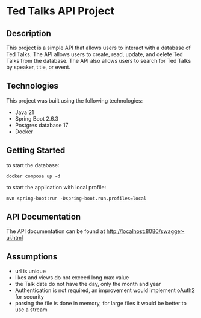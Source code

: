 # Ted Talks API Project

## Description

This project is a simple API that allows users to interact with a database of Ted Talks. The API allows users to create, read, update, and delete Ted Talks from the database. The API also allows users to search for Ted Talks by speaker, title, or event.

## Technologies

This project was built using the following technologies:
- Java 21
- Spring Boot 2.6.3
- Postgres database 17
- Docker


## Getting Started
to start the database:
```
docker compose up -d
```

to start the application with local profile:
```
mvn spring-boot:run -Dspring-boot.run.profiles=local
```


## API Documentation

The API documentation can be found at [http://localhost:8080/swagger-ui.html](http://localhost:8080/swagger-ui.html)


## Assumptions
- url is unique
- likes and views do not exceed long max value
- the Talk date do not have the day, only the month and year
- Authentication is not required, an improvement would implement oAuth2 for security
- parsing the file is done in memory, for large files it would be better to use a stream
